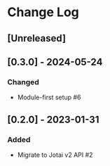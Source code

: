 # Change Log

## [Unreleased]

## [0.3.0] - 2024-05-24

### Changed

- Module-first setup #6

## [0.2.0] - 2023-01-31

### Added

- Migrate to Jotai v2 API #2
